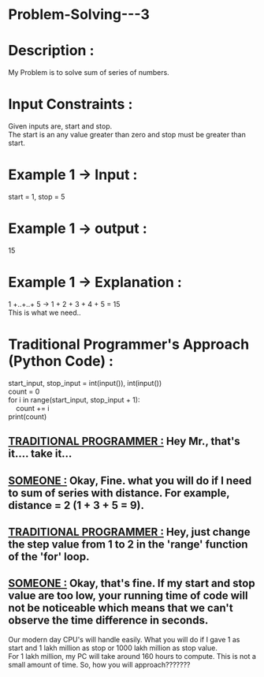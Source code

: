 # Problem-Solving---3

# Description :
My Problem is to solve sum of series of numbers. 
# Input Constraints :
Given inputs are, start and stop. <br/>
The start is an any value greater than zero and stop must be greater than start. <br/>
# Example 1 -> Input :
start = 1, stop = 5 <br/>
# Example 1 -> output :
15<br/>
# Example 1 -> Explanation :
1 +..+..+ 5 -> 1 + 2 + 3 + 4 + 5 = 15 <br/>
This is what we need.. <br/>
# Traditional Programmer's Approach (Python Code) : 
start_input, stop_input = int(input()), int(input()) <br/>
count = 0 <br/>
for i in range(start_input, stop_input + 1): <br/>
&nbsp;&nbsp;&nbsp;&nbsp;count += i <br/>
print(count) <br/>
## <u>TRADITIONAL PROGRAMMER :</u> Hey Mr., that's it.... take it...
## <u>SOMEONE :</u> Okay, Fine. what you will do if I need to sum of series with distance. For example, distance = 2 (1 + 3 + 5 = 9).  
## <u>TRADITIONAL PROGRAMMER :</u> Hey,  just change the step value from 1 to 2 in the 'range' function of the 'for' loop.
## <u>SOMEONE :</u> Okay, that's fine. If my start and stop value are too low, your running time of code will not be noticeable which means that we can't observe the time difference in seconds. <br/> 
Our modern day CPU's will handle easily. What you will do if I gave 1 as start and 1 lakh million as stop or 1000 lakh million as stop value. <br/> 
For 1 lakh million, my PC will take around 160 hours to compute. This is not a small amount of time. So, how you will approach???????


